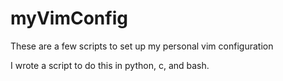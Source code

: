 # myVimConfig

These are a few scripts to set up my personal vim configuration

I wrote a script to do this in python, c, and bash.

